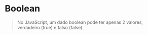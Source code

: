 # Boolean

> No JavaScript, um dado boolean pode ter apenas 2 valores, verdadeiro (true) e falso (false).